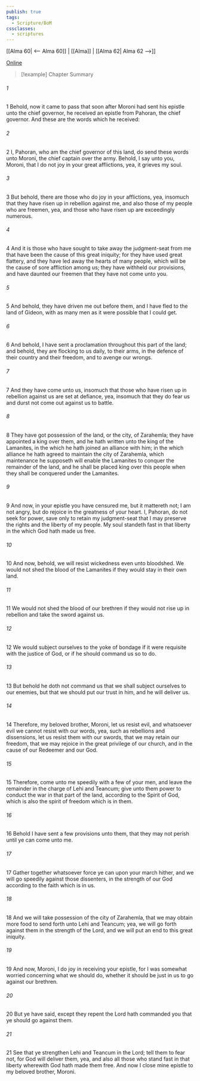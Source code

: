 ```yaml
---
publish: true
tags:
  - Scripture/BoM
cssclasses:
  - scriptures
---
```

[[Alma 60| <-- Alma 60]] | [[Alma]] | [[Alma 62| Alma 62 -->]]

[Online](https://churchofjesuschrist.org/study/scriptures/bofm/alma/61?lang=eng)

>[!example] Chapter Summary
>
###### 1
1 Behold, now it came to pass that soon after Moroni had sent his epistle unto the chief governor, he received an epistle from Pahoran, the chief governor. And these are the words which he received:
###### 2
2 I, Pahoran, who am the chief governor of this land, do send these words unto Moroni, the chief captain over the army. Behold, I say unto you, Moroni, that I do not joy in your great afflictions, yea, it grieves my soul.
###### 3
3 But behold, there are those who do joy in your afflictions, yea, insomuch that they have risen up in rebellion against me, and also those of my people who are freemen, yea, and those who have risen up are exceedingly numerous.
###### 4
4 And it is those who have sought to take away the judgment-seat from me that have been the cause of this great iniquity; for they have used great flattery, and they have led away the hearts of many people, which will be the cause of sore affliction among us; they have withheld our provisions, and have daunted our freemen that they have not come unto you.
###### 5
5 And behold, they have driven me out before them, and I have fled to the land of Gideon, with as many men as it were possible that I could get.
###### 6
6 And behold, I have sent a proclamation throughout this part of the land; and behold, they are flocking to us daily, to their arms, in the defence of their country and their freedom, and to avenge our wrongs.
###### 7
7 And they have come unto us, insomuch that those who have risen up in rebellion against us are set at defiance, yea, insomuch that they do fear us and durst not come out against us to battle.
###### 8
8 They have got possession of the land, or the city, of Zarahemla; they have appointed a king over them, and he hath written unto the king of the Lamanites, in the which he hath joined an alliance with him; in the which alliance he hath agreed to maintain the city of Zarahemla, which maintenance he supposeth will enable the Lamanites to conquer the remainder of the land, and he shall be placed king over this people when they shall be conquered under the Lamanites.
###### 9
9 And now, in your epistle you have censured me, but it mattereth not; I am not angry, but do rejoice in the greatness of your heart. I, Pahoran, do not seek for power, save only to retain my judgment-seat that I may preserve the rights and the liberty of my people. My soul standeth fast in that liberty in the which God hath made us free.
###### 10
10 And now, behold, we will resist wickedness even unto bloodshed. We would not shed the blood of the Lamanites if they would stay in their own land.
###### 11
11 We would not shed the blood of our brethren if they would not rise up in rebellion and take the sword against us.
###### 12
12 We would subject ourselves to the yoke of bondage if it were requisite with the justice of God, or if he should command us so to do.
###### 13
13 But behold he doth not command us that we shall subject ourselves to our enemies, but that we should put our trust in him, and he will deliver us.
###### 14
14 Therefore, my beloved brother, Moroni, let us resist evil, and whatsoever evil we cannot resist with our words, yea, such as rebellions and dissensions, let us resist them with our swords, that we may retain our freedom, that we may rejoice in the great privilege of our church, and in the cause of our Redeemer and our God.
###### 15
15 Therefore, come unto me speedily with a few of your men, and leave the remainder in the charge of Lehi and Teancum; give unto them power to conduct the war in that part of the land, according to the Spirit of God, which is also the spirit of freedom which is in them.
###### 16
16 Behold I have sent a few provisions unto them, that they may not perish until ye can come unto me.
###### 17
17 Gather together whatsoever force ye can upon your march hither, and we will go speedily against those dissenters, in the strength of our God according to the faith which is in us.
###### 18
18 And we will take possession of the city of Zarahemla, that we may obtain more food to send forth unto Lehi and Teancum; yea, we will go forth against them in the strength of the Lord, and we will put an end to this great iniquity.
###### 19
19 And now, Moroni, I do joy in receiving your epistle, for I was somewhat worried concerning what we should do, whether it should be just in us to go against our brethren.
###### 20
20 But ye have said, except they repent the Lord hath commanded you that ye should go against them.
###### 21
21 See that ye strengthen Lehi and Teancum in the Lord; tell them to fear not, for God will deliver them, yea, and also all those who stand fast in that liberty wherewith God hath made them free. And now I close mine epistle to my beloved brother, Moroni.



